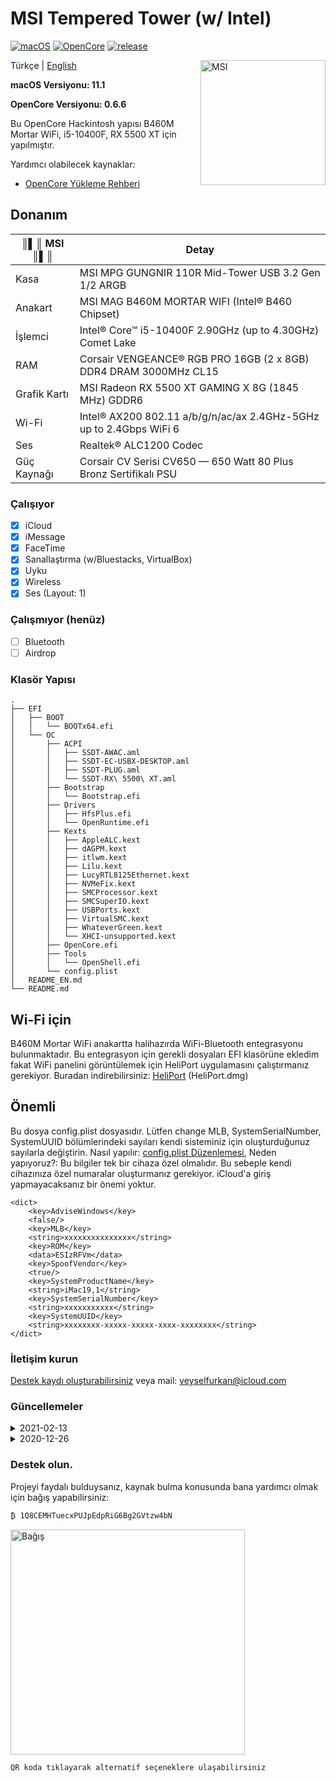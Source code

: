 # MSI Tempered Tower (w/ Intel)

[![macOS](https://img.shields.io/badge/macOS-11.1-orange)](https://www.apple.com.cn/macos/big-sur-preview/)
[![OpenCore](https://img.shields.io/badge/OpenCore-0.6.6-9cf)](https://github.com/acidanthera/OpenCorePkg)
[![release](https://img.shields.io/badge/indir-son%20sürüm-blue.svg)](https://github.com/sutsurup/MSI-Hackintosh-Build/releases)

<img align="right" src="Images/logo-png.png" alt="MSI" width="200">

Türkçe | [English](https://github.com/sutsurup/MSI-Hackintosh-Build/blob/main/README_EN.md)

**macOS Versiyonu: 11.1**

**OpenCore Versiyonu: 0.6.6**

Bu OpenCore Hackintosh yapısı B460M Mortar WiFi, i5-10400F, RX 5500 XT için yapılmıştır.

Yardımcı olabilecek kaynaklar:

- [OpenCore Yükleme Rehberi](https://dortania.github.io/OpenCore-Install-Guide)

## Donanım

| ║▌║ **MSI** ║▌║ | Detay                                                  |
| ------------------- | ------------------------------------------- |
| Kasa           | MSI MPG GUNGNIR 110R Mid-Tower USB 3.2 Gen 1/2 ARGB     |
| Anakart           | MSI MAG B460M MORTAR WIFI (Intel® B460 Chipset)     |
| İşlemci              | Intel® Core™ i5-10400F 2.90GHz (up to 4.30GHz) Comet Lake              |
| RAM           | Corsair VENGEANCE® RGB PRO 16GB (2 x 8GB) DDR4 DRAM 3000MHz CL15     |
| Grafik Kartı | MSI Radeon RX 5500 XT GAMING X 8G (1845 MHz) GDDR6                     |
| Wi-Fi             | Intel® AX200 802.11 a/b/g/n/ac/ax 2.4GHz-5GHz up to 2.4Gbps WiFi 6 |
| Ses       | Realtek® ALC1200 Codec                        |
| Güç Kaynağı       | Corsair CV Serisi CV650 — 650 Watt 80 Plus Bronz Sertifikalı PSU                        |

### Çalışıyor

- [x] iCloud
- [x] iMessage
- [x] FaceTime
- [x] Sanallaştırma (w/Bluestacks, VirtualBox)
- [x] Uyku
- [x] Wireless
- [x] Ses (Layout: 1)

### Çalışmıyor (henüz)
- [ ] Bluetooth
- [ ] Airdrop

### Klasör Yapısı
```
.
├── EFI
│   ├── BOOT
│   │   └── BOOTx64.efi
│   └── OC
│       ├── ACPI
│       │   ├── SSDT-AWAC.aml
│       │   ├── SSDT-EC-USBX-DESKTOP.aml
│       │   ├── SSDT-PLUG.aml
│       │   └── SSDT-RX\ 5500\ XT.aml
│       ├── Bootstrap
│       │   └── Bootstrap.efi
│       ├── Drivers
│       │   ├── HfsPlus.efi
│       │   └── OpenRuntime.efi
│       ├── Kexts
│       │   ├── AppleALC.kext
│       │   ├── dAGPM.kext
│       │   ├── itlwm.kext
│       │   ├── Lilu.kext
│       │   ├── LucyRTL8125Ethernet.kext
│       │   ├── NVMeFix.kext
│       │   ├── SMCProcessor.kext
│       │   ├── SMCSuperIO.kext
│       │   ├── USBPorts.kext
│       │   ├── VirtualSMC.kext
│       │   ├── WhateverGreen.kext
│       │   └── XHCI-unsupported.kext
│       ├── OpenCore.efi
│       ├── Tools
│       │   └── OpenShell.efi
│       └── config.plist
│   README_EN.md
└── README.md
```

## Wi-Fi için
B460M Mortar WiFi anakartta halihazırda WiFi-Bluetooth entegrasyonu bulunmaktadır. Bu entegrasyon için gerekli dosyaları EFI klasörüne ekledim fakat WiFi panelini görüntülemek için HeliPort uygulamasını çalıştırmanız gerekiyor.
Buradan indirebilirsiniz: [HeliPort](https://github.com/OpenIntelWireless/HeliPort/releases/tag/v1.0.1) (HeliPort.dmg)


## Önemli
Bu dosya config.plist dosyasıdır. Lütfen change MLB, SystemSerialNumber, SystemUUID bölümlerindeki sayıları kendi sisteminiz için oluşturduğunuz sayılarla değiştirin.
Nasıl yapılır: [config.plist Düzenlemesi](https://osxinfo.net/konu/opencore-ile-imessage-ve-apple-servislerini-aktif-etmek.16297),
Neden yapıyoruz?: Bu bilgiler tek bir cihaza özel olmalıdır. Bu sebeple kendi cihazınıza özel numaralar oluşturmanız gerekiyor. iCloud'a giriş yapmayacaksanız bir önemi yoktur.

```
<dict>
    <key>AdviseWindows</key>
    <false/>
    <key>MLB</key>
    <string>xxxxxxxxxxxxxxx</string>
    <key>ROM</key>
    <data>ESIzRFVm</data>
    <key>SpoofVendor</key>
    <true/>
    <key>SystemProductName</key>
    <string>iMac19,1</string>
    <key>SystemSerialNumber</key>
    <string>xxxxxxxxxxx</string>
    <key>SystemUUID</key>
    <string>xxxxxxxx-xxxxx-xxxxx-xxxx-xxxxxxxx</string>
</dict>
```

### İletişim kurun
[Destek kaydı oluşturabilirsiniz](https://github.com/sutsurup/MSI-Hackintosh-Build/issues) veya mail: [veyselfurkan@icloud.com](mailto:veyselfurkan@icloud.com)

### Güncellemeler
  <details>
  <summary>2021-02-13</summary>
  macOS Big Sur 11.1 sürümüne geçildi. OC 0.6.6 güncellendi. Düzenlemelerimi yaptıktan sonra Releases bölümüne yakın zamanda eklenecektir.
</details>
<details>
  <summary>2020-12-26</summary>
  OC 0.6.3 güncellendi.
</details>

### Destek olun.
Projeyi faydalı bulduysanız, kaynak bulma konusunda bana yardımcı olmak için bağış yapabilirsiniz:
```
₿ 1Q8CEMHTuecxPUJpEdpRiG6Bg2GVtzw4bN
``` 
<a href='https://github.com/sutsurup/sutsurup/blob/main/Donate.md'><img alt='Bağış' src='https://github.com/sutsurup/MSI-Hackintosh-Build/blob/main/Images/donate.png?raw=true' height='360px' width='375px'/></a>
```
QR koda tıklayarak alternatif seçeneklere ulaşabilirsiniz
``` 

